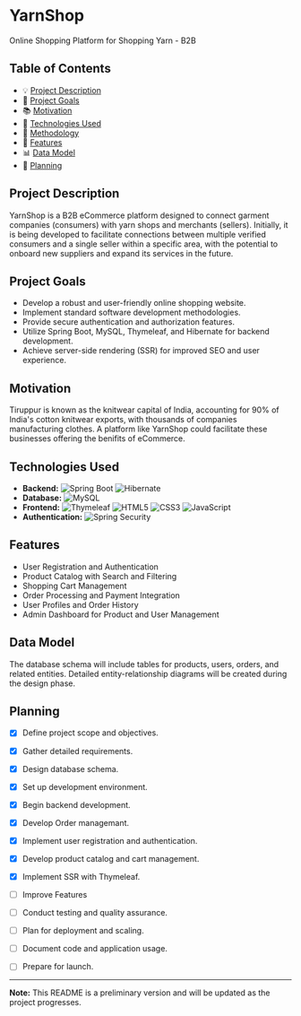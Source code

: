 # YarnShop
Online Shopping Platform for Shopping Yarn - B2B



## Table of Contents

- 💡 [Project Description](#project-description)
- 🎯 [Project Goals](#project-goals)
- 📚 [Motivation](#motivation)
- 🔧 [Technologies Used](#technologies-used)
- 🚀 [Methodology](#methodology)
- 🌟 [Features](#features)
- 📊 [Data Model](#data-model)
- 📅 [Planning](#planning)

  
## Project Description

YarnShop is a B2B eCommerce platform designed to connect garment companies (consumers) with yarn shops and merchants (sellers). Initially, it is being developed to facilitate connections between multiple verified consumers and a single seller within a specific area, with the potential to onboard new suppliers and expand its services in the future.


## Project Goals 

- Develop a robust and user-friendly online shopping website.
- Implement standard software development methodologies.
- Provide secure authentication and authorization features.
- Utilize Spring Boot, MySQL, Thymeleaf, and Hibernate for backend development.
- Achieve server-side rendering (SSR) for improved SEO and user experience.

## Motivation

Tiruppur is known as the knitwear capital of India, accounting for 90% of India's cotton knitwear exports, with thousands of companies manufacturing clothes. A platform like YarnShop could facilitate these businesses offering the benifits of eCommerce.

## Technologies Used

-  **Backend:** ![Spring Boot](https://img.shields.io/badge/Spring-6DB33F?style=for-the-badge&logo=spring&logoColor=white) ![Hibernate](https://img.shields.io/badge/Hibernate-59666C?style=for-the-badge&logo=Hibernate&logoColor=white)
-  **Database:** ![MySQL](https://img.shields.io/badge/MySQL-005C84?style=for-the-badge&logo=mysql&logoColor=white) 
-  **Frontend:** ![Thymeleaf](https://img.shields.io/badge/Thymeleaf-%23005C0F.svg?style=for-the-badge&logo=Thymeleaf&logoColor=white) ![HTML5](https://img.shields.io/badge/html5-%23E34F26.svg?style=for-the-badge&logo=html5&logoColor=white) ![CSS3](https://img.shields.io/badge/css3-%231572B6.svg?style=for-the-badge&logo=css3&logoColor=white) ![JavaScript](https://img.shields.io/badge/javascript-%23323330.svg?style=for-the-badge&logo=javascript&logoColor=%23F7DF1E)
-  **Authentication:** ![Spring Security](https://img.shields.io/badge/Spring_Security-6DB33F?style=for-the-badge&logo=Spring-Security&logoColor=white)



## Features

- User Registration and Authentication
- Product Catalog with Search and Filtering
- Shopping Cart Management
- Order Processing and Payment Integration
- User Profiles and Order History
- Admin Dashboard for Product and User Management

## Data Model

The database schema will include tables for products, users, orders, and related entities. Detailed entity-relationship diagrams will be created during the design phase.

## Planning

- [x] Define project scope and objectives.
- [x] Gather detailed requirements.
- [x] Design database schema.
- [x] Set up development environment.
- [x] Begin backend development.
- [x] Develop Order managemant.
- [x] Implement user registration and authentication.
- [x] Develop product catalog and cart management.
- [x] Implement SSR with Thymeleaf.
- [ ] Improve Features
- [ ] Conduct testing and quality assurance.
- [ ] Plan for deployment and scaling.
- [ ] Document code and application usage.
- [ ] Prepare for launch.



---
**Note:** This README is a preliminary version and will be updated as the project progresses.

